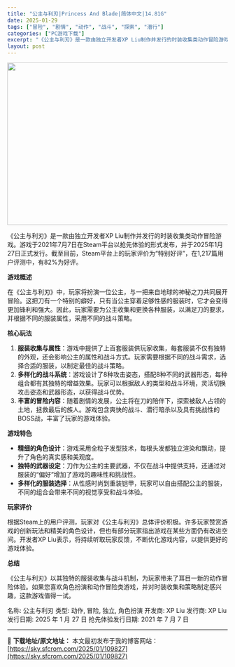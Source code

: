 ```yaml
---
title: "公主与利刃|Princess And Blade|简体中文|14.81G"
date: 2025-01-29
tags: ["冒险", "剧情", "动作", "战斗", "探索", "潜行"]
categories: ["PC游戏下载"]
excerpt: "《公主与利刃》是一款由独立开发者XP Liu制作并发行的时装收集类动作冒险游戏。游戏于2021年7月7日在Steam平台以抢先体验的形式发布，并于2025年1月27日正式发行。截至目前，Steam平台上的玩家评价为“特别好评”，在1,217篇用户评测中，有82%为好评。 游戏概述 在《公主与利刃》中&hellip;"
layout: post
---
```


<img class="aligncenter size-full wp-image-109828" src="https://sky.sfcrom.com/wp-content/uploads/2025/01/2025012908591198.webp" alt="" width="660" height="370" />

《公主与利刃》是一款由独立开发者XP Liu制作并发行的时装收集类动作冒险游戏。游戏于2021年7月7日在Steam平台以抢先体验的形式发布，并于2025年1月27日正式发行。截至目前，Steam平台上的玩家评价为“特别好评”，在1,217篇用户评测中，有82%为好评。

<strong>游戏概述</strong>

在《公主与利刃》中，玩家将扮演一位公主，与一把来自地球的神秘之刀共同展开冒险。这把刀有一个特别的癖好，只有当公主穿着足够性感的服装时，它才会变得更加锋利和强大。因此，玩家需要为公主收集和更换各种服装，以满足刀的要求，并根据不同的服装属性，采用不同的战斗策略。

<strong>核心玩法</strong>
<ol>
 	<li><strong>服装收集与属性</strong>：游戏中提供了上百套服装供玩家收集，每套服装不仅有独特的外观，还会影响公主的属性和战斗方式。玩家需要根据不同的战斗需求，选择合适的服装，以制定最佳的战斗策略。</li>
 	<li><strong>多样化的战斗系统</strong>：游戏设计了8种攻击姿态，搭配8种不同的武器形态，每种组合都有其独特的增益效果。玩家可以根据敌人的类型和战斗环境，灵活切换攻击姿态和武器形态，以获得战斗优势。</li>
 	<li><strong>丰富的冒险内容</strong>：随着剧情的发展，公主将在刀的陪伴下，探索被敌人占领的土地，拯救最后的族人。游戏包含爽快的战斗、潜行暗杀以及具有挑战性的BOSS战，丰富了玩家的游戏体验。</li>
</ol>
<strong>游戏特色</strong>
<ul>
 	<li><strong>精细的角色设计</strong>：游戏采用全粒子发型技术，每根头发都独立渲染和飘动，提升了角色的真实感和美观度。</li>
 	<li><strong>独特的武器设定</strong>：刀作为公主的主要武器，不仅在战斗中提供支持，还通过对服装的“偏好”增加了游戏的趣味性和挑战性。</li>
 	<li><strong>多样化的服装选择</strong>：从性感时尚到重装铠甲，玩家可以自由搭配公主的服装，不同的组合会带来不同的视觉享受和战斗体验。</li>
</ul>
<strong>玩家评价</strong>

根据Steam上的用户评测，玩家对《公主与利刃》总体评价积极。许多玩家赞赏游戏的创新玩法和精美的角色设计，但也有部分玩家指出游戏在某些方面仍有改进空间。开发者XP Liu表示，将持续听取玩家反馈，不断优化游戏内容，以提供更好的游戏体验。

<strong>总结</strong>

《公主与利刃》以其独特的服装收集与战斗机制，为玩家带来了耳目一新的动作冒险体验。如果您喜欢角色扮演和动作冒险类游戏，并对时装收集和策略制定感兴趣，这款游戏值得一试。

名称: 公主与利刃
类型: 动作, 冒险, 独立, 角色扮演
开发商: XP Liu
发行商: XP Liu
发行日期: 2025 年 1 月 27 日
抢先体验发行日期: 2021 年 7 月 7 日

---
📖 **下载地址/原文地址：** 本文最初发布于我的博客网站：[https://sky.sfcrom.com/2025/01/109827](https://sky.sfcrom.com/2025/01/109827)

